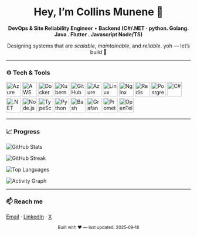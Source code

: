 <!-- Profile Header -->

<div align="center">
  <h1>Hey, I’m  Collins Munene <span>👋</span></h1>
  <p><strong>DevOps & Site Reliability Engineer</strong> • <strong>Backend (C#/.NET · python. Golang. Java . Flutter . Javascript Node/TS)</strong></p>
  <p>Designing systems that are <em>scalable</em>, <em>maintainable</em>, and <em>reliable</em>. yoh — let’s build 🚀</p>
</div>

---

### ⚙️ Tech & Tools

<p>
  <img src="https://cdn.jsdelivr.net/gh/devicons/devicon/icons/azure/azure-original.svg" height="40" alt="Azure"/>
  <img src="https://cdn.jsdelivr.net/gh/devicons/devicon/icons/amazonwebservices/amazonwebservices-original.svg" height="40" alt="AWS"/>
  <img src="https://cdn.jsdelivr.net/gh/devicons/devicon/icons/docker/docker-original.svg" height="40" alt="Docker"/>
  <img src="https://cdn.jsdelivr.net/gh/devicons/devicon/icons/kubernetes/kubernetes-plain.svg" height="40" alt="Kubernetes"/>
  <img src="https://cdn.jsdelivr.net/gh/devicons/devicon/icons/github/github-original.svg" height="40" alt="GitHub"/>
  <img src="https://cdn.jsdelivr.net/gh/devicons/devicon/icons/azuredevops/azuredevops-original.svg" height="40" alt="Azure DevOps"/>
  <img src="https://cdn.jsdelivr.net/gh/devicons/devicon/icons/linux/linux-original.svg" height="40" alt="Linux"/>
  <img src="https://cdn.jsdelivr.net/gh/devicons/devicon/icons/nginx/nginx-original.svg" height="40" alt="Nginx"/>
  <img src="https://cdn.jsdelivr.net/gh/devicons/devicon/icons/redis/redis-original.svg" height="40" alt="Redis"/>
  <img src="https://cdn.jsdelivr.net/gh/devicons/devicon/icons/postgresql/postgresql-original.svg" height="40" alt="PostgreSQL"/>
  <img src="https://cdn.jsdelivr.net/gh/devicons/devicon/icons/csharp/csharp-original.svg" height="40" alt="C#"/>
  <img src="https://cdn.jsdelivr.net/gh/devicons/devicon/icons/dotnet/dotnet-original.svg" height="40" alt=".NET"/>
  <img src="https://cdn.jsdelivr.net/gh/devicons/devicon/icons/nodejs/nodejs-original.svg" height="40" alt="Node.js"/>
  <img src="https://cdn.jsdelivr.net/gh/devicons/devicon/icons/typescript/typescript-original.svg" height="40" alt="TypeScript"/>
  <img src="https://cdn.jsdelivr.net/gh/devicons/devicon/icons/python/python-original.svg" height="40" alt="Python"/>
  <img src="https://cdn.jsdelivr.net/gh/devicons/devicon/icons/bash/bash-plain.svg" height="40" alt="Bash"/>
  <img src="https://cdn.jsdelivr.net/gh/devicons/devicon/icons/grafana/grafana-original.svg" height="40" alt="Grafana"/>
  <img src="https://cdn.jsdelivr.net/gh/devicons/devicon/icons/prometheus/prometheus-original.svg" height="40" alt="Prometheus"/>
  <img src="https://raw.githubusercontent.com/simple-icons/simple-icons/develop/icons/opentelemetry.svg" height="40" alt="OpenTelemetry"/>
</p>

---

### 📈 Progress

<p>
  <img src="https://github-readme-stats.vercel.app/api?username=<your-github-username>&show_icons=true&theme=transparent&hide_border=true" alt="GitHub Stats" />
</p>
<p>
  <img src="https://streak-stats.demolab.com?user=<your-github-username>&theme=transparent&hide_border=true" alt="GitHub Streak" />
</p>
<p>
  <img src="https://github-readme-stats.vercel.app/api/top-langs/?username=<your-github-username>&layout=compact&theme=transparent&hide_border=true" alt="Top Languages" />
</p>
<p>
  <img src="https://github-readme-activity-graph.vercel.app/graph?username=<your-github-username>&theme=github-compact&hide_border=true" alt="Activity Graph" />
</p>

---

### 📫 Reach me

[Email](mailto:<dev-collins@outlook.com>) · [LinkedIn](https://www.linkedin.com/in/collins-munene-547365299/) · [X](https://x.com/collins63760613)

<!-- Footer -->

<div align="center">
  <sub>Built with ❤️ — last updated: 2025‑09‑18</sub>
</div>
